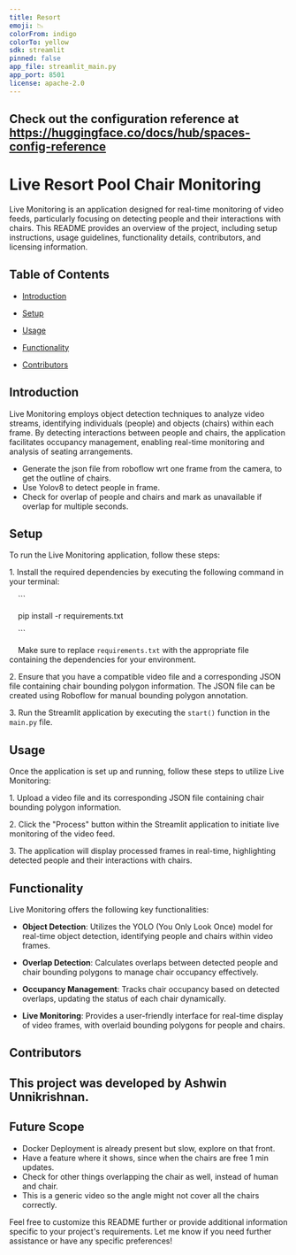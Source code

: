 ```yaml
---
title: Resort
emoji: 📉
colorFrom: indigo
colorTo: yellow
sdk: streamlit
pinned: false
app_file: streamlit_main.py
app_port: 8501
license: apache-2.0
---
```


Check out the configuration reference at https://huggingface.co/docs/hub/spaces-config-reference
---

# Live Resort Pool Chair Monitoring

Live Monitoring is an application designed for real-time monitoring of video feeds, particularly focusing on detecting people and their interactions with chairs.
This README provides an overview of the project, including setup instructions, usage guidelines, functionality details, contributors, and licensing information.

## Table of Contents

- [Introduction](#introduction)

- [Setup](#setup)

- [Usage](#usage)

- [Functionality](#functionality)

- [Contributors](#contributors)

## Introduction

Live Monitoring employs object detection techniques to analyze video streams, identifying individuals (people) and objects (chairs) within each frame. By detecting interactions between people and chairs, the application facilitates occupancy management, enabling real-time monitoring and analysis of seating arrangements.
- Generate the json file from roboflow wrt one frame from the camera, to get the outline of chairs.
- Use Yolov8 to detect people in frame.
- Check for overlap of people and chairs and mark as unavailable if overlap for multiple seconds.

## Setup

To run the Live Monitoring application, follow these steps:

1\. Install the required dependencies by executing the following command in your terminal:

    ```

    pip install -r requirements.txt

    ```

    Make sure to replace `requirements.txt` with the appropriate file containing the dependencies for your environment.

2\. Ensure that you have a compatible video file and a corresponding JSON file containing chair bounding polygon information. The JSON file can be created using Roboflow for manual bounding polygon annotation.

3\. Run the Streamlit application by executing the `start()` function in the `main.py` file.

## Usage

Once the application is set up and running, follow these steps to utilize Live Monitoring:

1\. Upload a video file and its corresponding JSON file containing chair bounding polygon information.

2\. Click the "Process" button within the Streamlit application to initiate live monitoring of the video feed.

3\. The application will display processed frames in real-time, highlighting detected people and their interactions with chairs.

## Functionality

Live Monitoring offers the following key functionalities:

- **Object Detection**: Utilizes the YOLO (You Only Look Once) model for real-time object detection, identifying people and chairs within video frames.

- **Overlap Detection**: Calculates overlaps between detected people and chair bounding polygons to manage chair occupancy effectively.

- **Occupancy Management**: Tracks chair occupancy based on detected overlaps, updating the status of each chair dynamically.

- **Live Monitoring**: Provides a user-friendly interface for real-time display of video frames, with overlaid bounding polygons for people and chairs.

## Contributors

This project was developed by Ashwin Unnikrishnan.
---
## Future Scope
- Docker Deployment is already present but slow, explore on that front.
- Have a feature where it shows, since when the chairs are free 1 min updates.
- Check for other things overlapping the chair as well, instead of human and chair.
- This is a generic video so the angle might not cover all the chairs correctly.

Feel free to customize this README further or provide additional information specific to your project's requirements. Let me know if you need further assistance or have any specific preferences!
